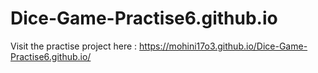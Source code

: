 # Dice-Game-Practise6.github.io
Visit the practise project here : https://mohini17o3.github.io/Dice-Game-Practise6.github.io/
